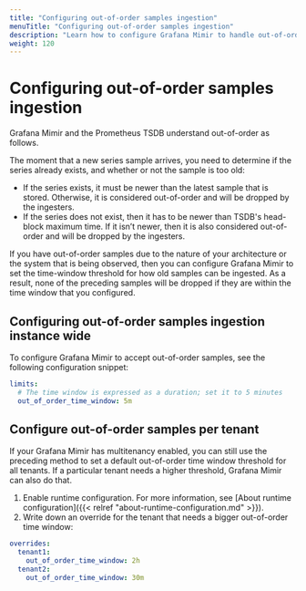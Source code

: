 ```yaml
---
title: "Configuring out-of-order samples ingestion"
menuTitle: "Configuring out-of-order samples ingestion"
description: "Learn how to configure Grafana Mimir to handle out-of-order samples ingestion."
weight: 120
---
```


# Configuring out-of-order samples ingestion

Grafana Mimir and the Prometheus TSDB understand out-of-order as follows.

The moment that a new series sample arrives, you need to determine if the series already exists, and whether or not the sample is too old:

- If the series exists, it must be newer than the latest sample that is stored.
  Otherwise, it is considered out-of-order and will be dropped by the ingesters.
- If the series does not exist, then it has to be newer than TSDB's head-block maximum time. If it isn’t newer, then it is also considered out-of-order and will be dropped by the ingesters.

If you have out-of-order samples due to the nature of your architecture or the system that is being observed, then you can configure Grafana Mimir to set the time-window threshold for how old samples can be ingested. As a result, none of the preceding samples will be dropped if they are within the time window that
you configured.

## Configuring out-of-order samples ingestion instance wide

To configure Grafana Mimir to accept out-of-order samples, see the following configuration snippet:

<!-- prettier-ignore-start -->
```yml
limits:
  # The time window is expressed as a duration; set it to 5 minutes
  out_of_order_time_window: 5m
```
<!-- prettier-ignore-end -->

## Configure out-of-order samples per tenant

If your Grafana Mimir has multitenancy enabled, you can still use the preceding method to set a default out-of-order time window threshold for all tenants. If a particular tenant needs a higher threshold, Grafana Mimir can also do that.

1. Enable runtime configuration.
   For more information, see [About runtime configuration]({{< relref "about-runtime-configuration.md" >}}).
1. Write down an override for the tenant that needs a bigger out-of-order time window:
<!-- prettier-ignore-start -->

```yml
overrides:
  tenant1:
    out_of_order_time_window: 2h
  tenant2:
    out_of_order_time_window: 30m
```

<!-- prettier-ignore-end -->
